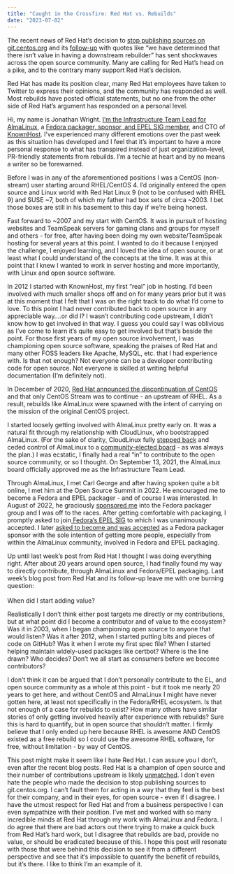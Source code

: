 ```yaml
---
title: "Caught in the Crossfire: Red Hat vs. Rebuilds"
date: "2023-07-02"
---
```


The recent news of Red Hat’s decision to [stop publishing sources on git.centos.org](https://www.redhat.com/en/blog/furthering-evolution-centos-stream) and its [follow-up](https://www.redhat.com/en/blog/red-hats-commitment-open-source-response-gitcentosorg-changes) with quotes like “we have determined that there isn’t value in having a downstream rebuilder” has sent shockwaves across the open source community.  Many are calling for Red Hat’s head on a pike, and to the contrary many support Red Hat’s decision.

Red Hat has made its position clear, many Red Hat employees have taken to Twitter to express their opinions, and the community has responded as well.  Most rebuilds have posted official statements, but no one from the other side of Red Hat’s argument has responded on a personal level.

Hi, my name is Jonathan Wright.  [I’m the Infrastructure Team Lead for AlmaLinux](https://wiki.almalinux.org/sigs/Infrastructure.html#sig-members), a [Fedora packager, sponsor, and EPEL SIG member](https://fedoraproject.org/wiki/User:Jonathanspw), and CTO of [KnownHost](https://www.knownhost.com/).  I’ve experienced many different emotions over the past week as this situation has developed and I feel that it’s important to have a more personal response to what has transpired instead of just organization-level, PR-friendly statements from rebuilds.  I’m a techie at heart and by no means a writer so be forewarned.

Before I was in any of the aforementioned positions I was a CentOS (non-stream) user starting around RHEL/CentOS 4.  I’d originally entered the open source and Linux world with Red Hat Linux 9 (not to be confused with RHEL 9) and SUSE ~7, both of which my father had box sets of circa ~2003.  I bet those boxes are still in his basement to this day if we’re being honest.

Fast forward to ~2007 and my start with CentOS. It was in pursuit of hosting websites and TeamSpeak servers for gaming clans and groups for myself and others - for free, after having been doing my own website/TeamSpeak hosting for several years at this point.  I wanted to do it because I enjoyed the challenge, I enjoyed learning, and I loved the idea of open source, or at least what I could understand of the concepts at the time.  It was at this point that I knew I wanted to work in server hosting and more importantly, with Linux and open source software.

In 2012 I started with KnownHost, my first “real” job in hosting.  I’d been involved with much smaller shops off and on for many years prior but it was at this moment that I felt that I was on the right track to do what I’d come to love.  To this point I had never contributed back to open source in any appreciable way….or did I?  I wasn’t contributing code upstream, I didn’t know how to get involved in that way.  I guess you could say I was oblivious as I’ve come to learn it’s quite easy to get involved but that’s beside the point.  For those first years of my open source involvement, I was championing open source software, speaking the praises of Red Hat and many other FOSS leaders like Apache, MySQL, etc. that I had experience with.  Is that not enough?  Not everyone can be a developer contributing code for open source.  Not everyone is skilled at writing helpful documentation (I’m definitely not).

In December of 2020, [Red Hat announced the discontinuation of CentOS](https://www.redhat.com/en/blog/centos-stream-building-innovative-future-enterprise-linux) and that only CentOS Stream was to continue - an upstream of RHEL.  As a result, rebuilds like AlmaLinux were spawned with the intent of carrying on the mission of the original CentOS project.

I started loosely getting involved with AlmaLinux pretty early on.  It was a natural fit through my relationship with CloudLinux, who bootstrapped AlmaLinux.  (For the sake of clarity, CloudLinux fully [stepped back](https://blog.cloudlinux.com/why-i-have-decided-to-step-down-from-the-almalinux-os-foundation-board) and ceded control of AlmaLinux to a [community-elected board](https://almalinux.org/blog/first-almalinux-board-election-announces-7-new-seats/) - as was always the plan.)  I was ecstatic, I finally had a real “in” to contribute to the open source community, or so I thought.  On September 13, 2021, the AlmaLinux board officially approved me as the Infrastructure Team Lead.

Through AlmaLinux, I met Carl George and after having spoken quite a bit online, I met him at the Open Source Summit in 2022.  He encouraged me to become a Fedora and EPEL packager - and of course I was interested.  In August of 2022, he graciously [sponsored me](https://bugzilla.redhat.com/bugzilla/show_bug.cgi?id=2106939) into the Fedora packager group and I was off to the races.  After getting comfortable with packaging, I promptly asked to join[ Fedora’s EPEL SIG](https://pagure.io/epel/issue/192) to which I was unanimously accepted.  I later [asked to become and was accepted](https://pagure.io/packager-sponsors/issue/554#comment-834570) as a Fedora packager sponsor with the sole intention of getting more people, especially from within the AlmaLinux community, involved in Fedora and EPEL packaging.

Up until last week’s post from Red Hat I thought I was doing everything right.  After about 20 years around open source, I had finally found my way to directly contribute, through AlmaLinux and Fedora/EPEL packaging.  Last week’s blog post from Red Hat and its follow-up leave me with one burning question: \
\
When did I start adding value?

Realistically I don’t think either post targets me directly or my contributions, but at what point did I become a contributor and of value to the ecosystem?  Was it in 2003, when I began championing open source to anyone that would listen?  Was it after 2012, when I started putting bits and pieces of code on GitHub?  Was it when I wrote my first spec file?  When I started helping maintain widely-used packages like certbot?  Where is the line drawn? Who decides?  Don’t we all start as consumers before we become contributors?

I don’t think it can be argued that I don’t personally contribute to the EL, and open source community as a whole at this point - but it took me nearly 20 years to get here, and without CentOS and AlmaLinux I might have never gotten here, at least not specifically in the Fedora/RHEL ecosystem.  Is that not enough of a case for rebuilds to exist?  How many others have similar stories of only getting involved heavily after experience with rebuilds?  Sure this is hard to quantify, but in open source that shouldn’t matter.  I firmly believe that I only ended up here because RHEL is awesome AND CentOS existed as a free rebuild so I could use the awesome RHEL software, for free, without limitation - by way of CentOS.

This post might make it seem like I hate Red Hat.  I can assure you I don’t, even after the recent blog posts.  Red Hat is a champion of open source and their number of contributions upstream is likely [unmatched](https://www.redhat.com/en/about/open-source-program-office/contributions).  I don’t even hate the people who made the decision to stop publishing sources to git.centos.org. I can’t fault them for acting in a way that they feel is the best for their company, and in their eyes, for open source - even if I disagree.  I have the utmost respect for Red Hat and from a business perspective I can even sympathize with their position.  I’ve met and worked with so many incredible minds at Red Hat through my work with AlmaLinux and Fedora.  I do agree that there are bad actors out there trying to make a quick buck from Red Hat’s hard work, but I disagree that rebuilds are bad, provide no value, or should be eradicated because of this.  I hope this post will resonate with those that were behind this decision to see it from a different perspective and see that it’s impossible to quantify the benefit of rebuilds, but it’s there.  I like to think I’m an example of it.
